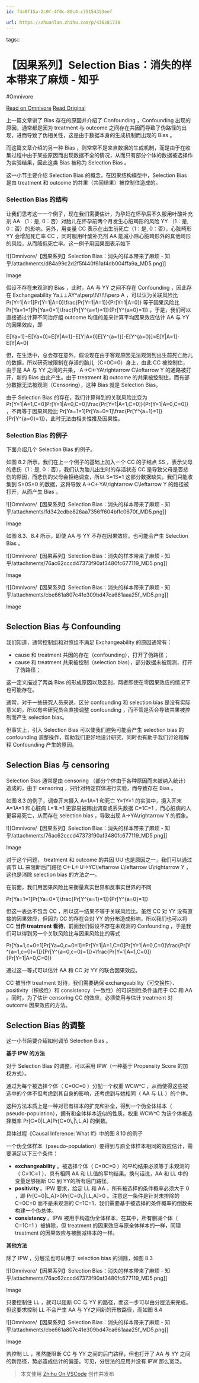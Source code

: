 ```yaml
---
id: f4a8f15a-2c0f-4f0c-80c4-c75154353eef

url: https://zhuanlan.zhihu.com/p/436281730
---
```



tags:: 

# 【因果系列】Selection Bias：消失的样本带来了麻烦 - 知乎
#Omnivore

[Read on Omnivore](https://omnivore.app/me/selection-bias-190496f6dff)
[Read Original](https://zhuanlan.zhihu.com/p/436281730)

上一篇文章讲了 Bias 存在的原因并介绍了 Confounding ，Confounding 出现的原因，通常都是因为 treatment 与 outcome 之间存在共因而导致了伪路径的出现，进而导致了伪相关性，这是由于数据本身的生成机制而出现的 Bias 。

而这篇文章介绍的另一种 Bias ，则常常不是来自数据的生成机制，而是由于在收集过程中由于某些原因而出现数据不全的情况，从而只有部分个体的数据被选择作为实验结果，因此这类 Bias 被称为 Selection Bias 。

这一小节主要介绍 Selection Bias 的概念，在因果结构模型中，Selection Bias 是由 treatment 和 outcome 的共果（共同结果）被控制住造成的。

### Selection Bias 的结构

让我们思考这一一个例子，现在我们需要估计，为孕妇在怀孕后不久服用叶酸补充剂 AA （1：是, 0：否）对胎儿在怀孕前两个月发生心脏畸形的风险 YY （1：是, 0：否）的影响。另外，用变量 CC 表示在出生前死亡（1：是, 0：否），心脏畸形 YY 会增加死亡率 CC ，同时服用叶酸补充剂 AA 能减小除心脏畸形外的其他畸形的风险，从而降低死亡率。这一例子用因果图表示如下

![[Omnivore/【因果系列】Selection Bias：消失的样本带来了麻烦 - 知乎/attachments/d84a99c2d2f5f440f61af4db004ffa9a_MD5.png]]

Image

假设不存在未观测的 Bias ，此时，AA 与 YY 之间不存在 Confounding ，因此存在 Exchangeability Ya⊥⊥AY^a\\perp\\!\\!\\!\\!\\perp A ，可以认为关联风险比 Pr\[Y\=1|A\=1\]Pr\[Y\=1|A\=0\]\\frac{Pr\[Y=1|A=1\]}{Pr\[Y=1|A=0\]} 等于因果风险比 Pr\[Ya\=1\=1\]Pr\[Ya\=0\=1\]\\frac{Pr\[Y^{a=1}=1\]}{Pr\[Y^{a=0}=1\]} 。于是，我们可以直接通过计算不同治疗组 outcome 均值的差来计算平均因果效应估计 AA 与 YY 的因果效应，即

E\[Ya\=1\]−E\[Ya\=0\]\=E\[Y|A\=1\]−E\[Y|A\=0\]E\[Y^{a=1}\]-E\[Y^{a=0}\]=E\[Y|A=1\]-E\[Y|A=0\]

但，在生活中，总会存在意外，假设现在由于客观原因无法观测到出生前死亡胎儿的数据，所以研究被限制在存活的胎儿（C\=0C=0​）身上，由此 CC​ 被控制住，由于是 AA​ 与 YY​ 之间的共果， A→C←YA\\rightarrow C\\leftarrow Y​ 的通路被打开，新的 Bias 由此产生。由于 treatment 和 outcome 的共果被控制住，而有部分数据无法被观测（Censoring），这种 Bias 就是 Selection Bias。

由于 Selection Bias 的存在，我们计算得到的关联风险比变为 Pr\[Y\=1|A\=1,C\=0\]Pr\[Y\=1|A\=0,C\=0\]\\frac{Pr\[Y=1|A=1,C=0\]}{Pr\[Y=1|A=0,C=0\]} ，不再等于因果风险比 Pr\[Ya\=1\=1\]Pr\[Ya\=0\=1\]\\frac{Pr\[Y^{a=1}=1\]}{Pr\[Y^{a=0}=1\]}​ ，此时无法由相关性推及因果性。

### Selection Bias 的例子

下面介绍几个 Selection Bias 的例子。

如图 8.2 所示，我们在上一个例子的基础上加入一个 CC 的子结点 SS ，表示父母的悲伤（1：是, 0：否），我们认为胎儿出生时的存活状态 CC 是导致父母是否悲伤的原因，而悲伤的父母会拒绝调查，所以 S\=1S=1 这部分数据缺失，我们只能收集到 S\=0S=0 的数据，这将导致 A→C←YA\\rightarrow C\\leftarrow Y 的路径被打开，从而产生 Bias 。

![[Omnivore/【因果系列】Selection Bias：消失的样本带来了麻烦 - 知乎/attachments/fd342cdbe826aa7356ff604bffc0670f_MD5.png]]

Image

如图 8.3、8.4 所示，即使 AA 与 YY 不存在因果效应，也可能会产生 Selection Bias 。

![[Omnivore/【因果系列】Selection Bias：消失的样本带来了麻烦 - 知乎/attachments/76ac62cccd47373f90af3480fc677119_MD5.png]]

Image

![[Omnivore/【因果系列】Selection Bias：消失的样本带来了麻烦 - 知乎/attachments/cbe661a807c41e309bd47ca661aaa25f_MD5.png]]

Image

## Selection Bias 与 Confounding

我们知道，通常控制组和对照组不满足 Exchangeability 的原因通常有：

* cause 和 treatment 共因的存在（confounding），打开了伪路径；
* cause 和 treatment 共果被控制（selection bias），部分数据未被观测，打开了伪路径；

这一定义描述了两类 Bias 的形成原因以及区别，两者即使在零因果效应的情况下也可能存在。

通常，对于一些研究人员来说，区分 confounding 和 selection bias 是没有实际意义的，所以有些研究员会直接调整 confounding ，而不管是否会导致共果被控制而产生 selection bias。

但事实上，引入 Selection Bias 可以使我们避免可能会产生 selection bias 的 confounding 调整操作，帮助我们更好地设计研究，同时也有助于我们讨论和解释 Confounding 产生的原因。

## Selection Bias 与 censoring

Selection Bias 通常是由 censoring （部分个体由于各种原因而未被纳入统计）造成的，由于 censoring ，只针对特定群体进行实验，而导致存在 Bias 。

如图 8.3 的例子，调查芥末摄入 A\=1A=1 和死亡 Y\=1Y=1 的实验中，摄入芥末 A\=1A=1 和心脏病 L\=1L=1 更容易被踢出调查或丢失数据 C\=1C=1 ，而心脏病的人更容易死亡，从而存在 selection bias ，导致出现 A→YA\\rightarrow Y 的假象。

![[Omnivore/【因果系列】Selection Bias：消失的样本带来了麻烦 - 知乎/attachments/76ac62cccd47373f90af3480fc677119_MD5.png]]

Image

对于这个问题， treatment 和 outcome 的共因 UU 也是原因之一，我们可以通过调节 LL 来阻断后门路径 C←L←U→YC\\leftarrow L\\leftarrow U\\rightarrow Y ，这也是消除 selection bias 的方法之一。

在前面，我们用因果风险比来衡量真实世界和反事实世界的不同

Pr\[Ya\=1\=1\]Pr\[Ya\=0\=1\]\\frac{Pr\[Y^{a=1}=1\]}{Pr\[Y^{a=0}=1\]}

但这一表达不包含 CC ，所以这一结果不等于关联风险比。虽然 CC 对 YY 没有直接的因果效应，但因为 CC 的存在会对 YY 的分布造成影响，所以我们也可以将 CC **当作 treatment 看待**，前面我们假设不存在未观测的 Confounding ，于是我们可以得到另一个关联风险比与因果风险比的等式

Pr\[Ya\=1,c\=0\=1\]Pr\[Ya\=0,c\=0\=1\]\=Pr\[Y\=1|A\=1,C\=0\]Pr\[Y\=1|A\=0,C\=0\]\\frac{Pr\[Y^{a=1,c=0}=1\]}{Pr\[Y^{a=0,c=0}=1\]}=\\frac{Pr\[Y=1|A=1,C=0\]}{Pr\[Y=1|A=0,C=0\]}

通过这一等式可以估计 AA 和 CC 对 YY 的联合因果效应。

CC 被当作 treatment 对待，我们需要确保 exchangeability（可交换性）、positivity（积极性）和 consistency（一致性）的可识别性条件适用于 CC 和 AA 。同时，为了估计 censoring CC 的效应，必须使用与估计 treatment 对 outcome 因果效应的方法。

## Selection Bias 的调整

这一小节简要介绍如何调节 Selection Bias 。

**基于 IPW 的方法**

对于 Selection Bias 的调整，可以采用 IPW（一种基于 Propensity Score 的加权方式）。

通过为每个被选择个体（ C\=0C=0 ）分配一个权重 WCW^C ，从而使得这些被选中的个体不但考虑到其自身的影响，还考虑到与她相同（ AA 与 LL ）的个体。

这种方法本质上是一种对已有样本的扩充和补全，得到一个伪全体样本（ pseudo-population），拥有和全体样本近似的性质。权重 WCW^C 为该个体被选择概率 Pr\[C\=0|L,A\]Pr\[C=0\\,|\\,L,A\] 的倒数。

具体过程《Causal Inference: What If》中的图 8.10 的例子

一个伪全体样本（pseudo-population）要得到与原全体样本相同的效应估计，需要满足以下三个条件：

* **exchangeability** 。被选择个体（ C\=0C=0 ）的平均结果必须等于未观测的（ C\=1C=1 ）、具有相同 AA 和 LL​​ 值的平均结果。换句话说，AA 和 LL 中的变量足够阻断 CC 到 YY​​ 的所有后门路径。
* **positivity** 。IPW 要求，给定 LL 和 AA ，所有被选择的条件概率必须大于 0 ，即 Pr\[C\=0|L,A\]\>0Pr\[C=0\\,|\\,L,A\]>0 。注意这一条件是针对未排除的 C\=0C=0 而不是未观测的 C\=1C=1​ ，我们需要基于被选择的条件概率的倒数来构建一个伪总体。
* **consistency** 。IPW 被用于构造伪全体样本，在其中，所有删减个体（ C\=1C=1 ）被排除，但 treatment 的因果效应与原全体样本的一样，同理 treatment 的因果效应与被删减样本的一样。

**其他方法**

除了 IPW ，分层法也可以用于 selection bias 的消除，如图 8.3

![[Omnivore/【因果系列】Selection Bias：消失的样本带来了麻烦 - 知乎/attachments/76ac62cccd47373f90af3480fc677119_MD5.png]]

Image

只要控制住 LL ，就可以阻断 CC 与 YY 的路径，而这一步可以由分层法来完成。但这要求控制 LL 不会产生 AA 与 YY​ 之间新的开放路径，而如图 8.4

![[Omnivore/【因果系列】Selection Bias：消失的样本带来了麻烦 - 知乎/attachments/cbe661a807c41e309bd47ca661aaa25f_MD5.png]]

Image

若控制 LL ，虽然能阻断 CC 与 YY 之间的后门路径，但也打开了 AA 与 YY 之间的新路径，势必造成估计的偏差。可见，分层法的应用并没有 IPW 那么宽泛。

> 本文使用 [Zhihu On VSCode](https://zhuanlan.zhihu.com/p/106057556) 创作并发布

